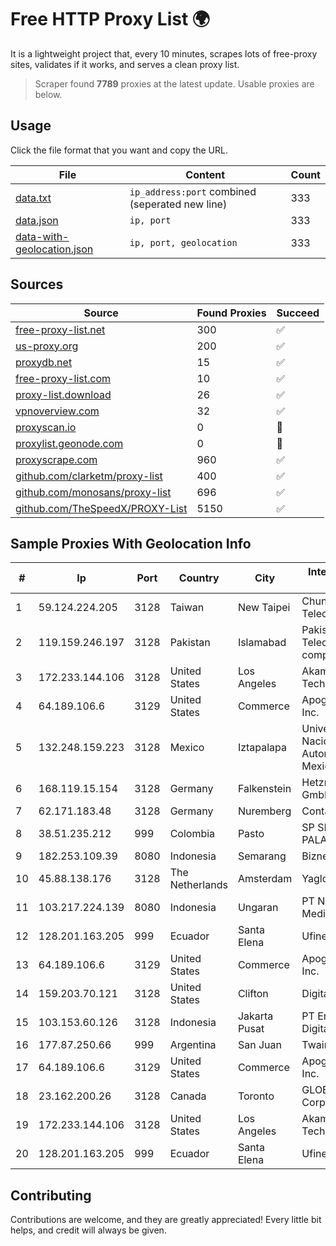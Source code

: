 
# Free HTTP Proxy List 🌍

It is a lightweight project that, every 10 minutes, scrapes lots of free-proxy sites, validates if it works, and serves a clean proxy list.


> Scraper found **7789** proxies at the latest update. Usable proxies are below.

## Usage

Click the file format that you want and copy the URL.


|File|Content|Count|
|----|-------|-----|
|[data.txt](https://raw.githubusercontent.com/themiralay/Proxy-List-World/master/data.txt)|`ip_address:port` combined (seperated new line)|333|
|[data.json](https://raw.githubusercontent.com/themiralay/Proxy-List-World/master/data.json)|`ip, port`|333|
|[data-with-geolocation.json](https://raw.githubusercontent.com/themiralay/Proxy-List-World/master/data-with-geolocation.json)|`ip, port, geolocation`|333|

## Sources

|Source|Found Proxies|Succeed|
|------|-------------|-------|
|[free-proxy-list.net](https://free-proxy-list.net)|300|✅|
|[us-proxy.org](https://www.us-proxy.org)|200|✅|
|[proxydb.net](http://proxydb.net)|15|✅|
|[free-proxy-list.com](https://free-proxy-list.com/?page=&port=&type%5B%5D=http&type%5B%5D=https&up_time=0&search=Search)|10|✅|
|[proxy-list.download](https://www.proxy-list.download/HTTP)|26|✅|
|[vpnoverview.com](https://vpnoverview.com/privacy/anonymous-browsing/free-proxy-servers)|32|✅|
|[proxyscan.io](https://www.proxyscan.io)|0|🚫|
|[proxylist.geonode.com](https://proxylist.geonode.com/api/proxy-list?limit=300&page=1&sort_by=lastChecked&sort_type=desc&protocols=http,https)|0|🚫|
|[proxyscrape.com](https://api.proxyscrape.com/v2/?request=displayproxies&protocol=http&timeout=10000&country=all&ssl=all&anonymity=all)|960|✅|
|[github.com/clarketm/proxy-list](https://raw.githubusercontent.com/clarketm/proxy-list/master/proxy-list-raw.txt)|400|✅|
|[github.com/monosans/proxy-list](https://raw.githubusercontent.com/monosans/proxy-list/main/proxies/http.txt)|696|✅|
|[github.com/TheSpeedX/PROXY-List](https://raw.githubusercontent.com/TheSpeedX/PROXY-List/master/http.txt)|5150|✅|


## Sample Proxies With Geolocation Info

|#|Ip|Port|Country|City|Internet Service Provider|
|-|--|----|-------|----|-------------------------|
|1|59.124.224.205|3128|Taiwan|New Taipei|Chunghwa Telecom Co., Ltd.|
|2|119.159.246.197|3128|Pakistan|Islamabad|Pakistan Telecommuication company limited|
|3|172.233.144.106|3128|United States|Los Angeles|Akamai Technologies, Inc.|
|4|64.189.106.6|3129|United States|Commerce|Apogee Telecom Inc.|
|5|132.248.159.223|3128|Mexico|Iztapalapa|Universidad Nacional Autonoma de Mexico|
|6|168.119.15.154|3128|Germany|Falkenstein|Hetzner Online GmbH|
|7|62.171.183.48|3128|Germany|Nuremberg|Contabo GmbH|
|8|38.51.235.212|999|Colombia|Pasto|SP SISTEMAS PALACIOS LTDA|
|9|182.253.109.39|8080|Indonesia|Semarang|Biznet Metronet|
|10|45.88.138.176|3128|The Netherlands|Amsterdam|Yaglom Labs Ltd|
|11|103.217.224.139|8080|Indonesia|Ungaran|PT Nesta Indo Media|
|12|128.201.163.205|999|Ecuador|Santa Elena|Ufinet Panama S.A.|
|13|64.189.106.6|3129|United States|Commerce|Apogee Telecom Inc.|
|14|159.203.70.121|3128|United States|Clifton|DigitalOcean, LLC|
|15|103.153.60.126|3128|Indonesia|Jakarta Pusat|PT Era Awan Digital|
|16|177.87.250.66|999|Argentina|San Juan|Twainsat SRL|
|17|64.189.106.6|3129|United States|Commerce|Apogee Telecom Inc.|
|18|23.162.200.26|3128|Canada|Toronto|GLOBALTELEHOST Corp.|
|19|172.233.144.106|3128|United States|Los Angeles|Akamai Technologies, Inc.|
|20|128.201.163.205|999|Ecuador|Santa Elena|Ufinet Panama S.A.|



## Contributing

Contributions are welcome, and they are greatly appreciated! Every
little bit helps, and credit will always be given.

